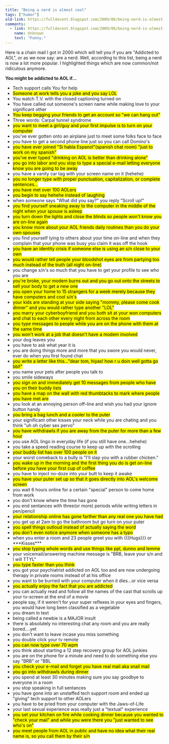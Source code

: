 ```yaml
---
title: "Being a nerd is almost cool"
tags: ["humor"]
old-link: https://fulldecent.blogspot.com/2009/06/being-nerd-is-almost-cool.html
comments:
  - link: https://fulldecent.blogspot.com/2009/06/being-nerd-is-almost-cool.html#comment-7619171082031511916
    name: Unknown
    text: "Funny."
---
```


Here is a chain mail I got in 2000 which will tell you if you are "Addicted to AOL", or as we now say: are a nerd. Well, according to this list, being a nerd is now a lot more popular. I highlighted things which are now common/not ridiculous anymore.

**You might be addicted to AOL if...**

- Tech support calls You for help
- <mark>Someone at work tells you a joke and you say LOL</mark>
- You watch T.V. with the closed captioning turned on
- You have called out someone's screen name while making love to your significant other
- <mark>You keep begging your friends to get an account so "we can hang out"</mark>
- Three words: Carpal tunnel syndrome
- <mark>you want to meet a girl/guy and your first impulse is to turn on your computer</mark>
- you've ever gotten onto an airplane just to meet some folks face to face
- you have to get a second phone line just so you can call Domino's
- <mark>you have ever joined "Si habla Espanol"(spanish chat room) "just to work on my spanish"</mark>
- <mark>you've ever typed "drinking on AOL is better than drinking alone"</mark>
- <mark>you go into labor and you stop to type a special e-mail letting everyone know you are going to be away</mark>
- you have a vanity car tag with your screen name on it (hehehe)
- <mark>you no longer type with proper punctuation, capitalization, or complete sentences...</mark>
- <mark>you have met over 100 AOLers</mark>
- <mark>you begin to say hehehe instead of laughing</mark>
- when someone says "What did you say?" you reply "Scroll up!"
- <mark>you find yourself sneaking away to the computer in the middle of the night when your spouse is asleep</mark>
- <mark>you turn down the lights and close the blinds so people won't know you are on-line again</mark>
- <mark>you know more about your AOL friends daily routines than you do your own spouses</mark>
- you find yourself lying to others about your time on-line and when they complain that your phone was busy you claim it was off the hook
- <mark>you have an identity crisis if someone else is using an s/n close to your own</mark>
- <mark>you would rather tell people your bloodshot eyes are from partying too much instead of the truth (all night on-line)</mark>
- you change s/n's so much that you have to get your profile to see who you are
- <mark>you're broke, your modem burns out and you go out onto the streets to sell your body to get a new one</mark>
- <mark>you open your home to 15 strangers for a week merely because they have computers and cool s/n's</mark>
- <mark>your kids are standing at your side saying "mommy, please come cook dinner" and you would rather type another "LOL"</mark>
- <mark>you marry your cyberboyfriend and you both sit at your won computers and chat to each other every night from across the room</mark>
- <mark>you type messages to people while you are on the phone with them at the same time</mark>
- <mark>you won't work at a job that doesn't have a modem involved</mark>
- your dog leaves you
- you have to ask what year it is
- you are doing things more and more that you swore you would never, ever do when you first found chat
- <mark>you write a letter like this..."dear tom, hiyas! how r u doin well gotta go bbl!"</mark>
- you name your pets after people you talk to
- you smile sideways
- <mark>you sign on and immediately get 10 messages from people who have you on their buddy lists</mark>
- <mark>you have a map on the wall with red thumbtacks to mark where people you have met are</mark>
- you look at an annoying person off-line and wish you had your ignore button handy
- <mark>you bring a bag lunch and a cooler to the puter</mark>
- your significant other kisses your neck while you are chating and you think "uh oh cyber sex pervo"
- <mark>you have withdrawls if you are away from the puter for more than a few hour</mark>
- you use AOL lingo in everyday life (if you still have one...hehehe)
- you take a speed reading course to keep up with the scrolling
- <mark>your buddy list has over 100 people on it</mark>
- your worst comeback to a bully is "I'll slap you with a rubber chicken."
- <mark>you wake up in the morning and the first thing you do is get on-line before you have your first cup of coffee</mark>
- you have to inject no-doze into your butt to keep it awake
- <mark>you have your puter set up so that it goes directly into AOL's welcome screen</mark>
- you wait 6 hours online for a certain "special" person to come home from work
- you don't know where the time has gone
- you end sentances with three(or more) periods while writing letters in pen/pencil
- <mark>your relationship online has gone farther than any real one you have had</mark>
- you get up at 2am to go the bathroom but go turn on your puter
- <mark>you spell things outloud instead of actually saying the word</mark>
- <mark>you don't even notice anymore when someone has a typo</mark>
- when you enter a room and 23 people greet you with \{\{\{Hugs\}\}\} or \*\*\*Kisses\*\*\*
- <mark>you stop typing whole words and use things like ppl, dunno and lemme</mark>
- your voicemail/answering machine message is "BRB, leave your s/n and I will TTYL"
- <mark>you type faster than you think</mark>
- you got your psychiatrist addicted on AOL too and are now undergoing therapy in private rooms instead of at his office
- you want to be burried with your computer when it dies...or vice versa
- <mark>you actually enjoy the fact that you are addicted</mark>
- you can actually read and follow all the names of the cast that scrolls up your tv-screen at the end of a movie
- people say, if it weren't for your super reflexes in your eyes and fingers, you would have long been classified as a vegetable
- you dream in text
- being called a newbie is a MAJOR insult
- there is absolutely no interesting chat any room and you are really bored....yet
- you don't want to leave incase you miss something
- you double click your tv remote
- <mark>you can now type over 70 wpm</mark>
- you think about starting a 12 step recovery group for AOL junkies
- you are on the phone for a minute and need to do something else you say "BRB" or "BBL
- <mark>you check your e-mail and forget you have real mail aka snail mail</mark>
- <mark>you go into withdrawls during dinner</mark>
- you spend at least 30 minutes making sure you say goodbye to everyone in a room
- you stop speaking in full sentances
- you have gone into an unstaffed tech support room and ended up "giving" tech support to other AOLers
- you have to be pried from your computer with the Jaws-of-Life
- your last sexual experience was really just a "textual" experience
- <mark>you set your kitchen on fire while cooking dinner because you wanted to "check your mail" and while you were there you "just wanted to see who's on"</mark>
- <mark>you meet people from AOL in public and have no idea what their real name is, so you call them by their s/n</mark>